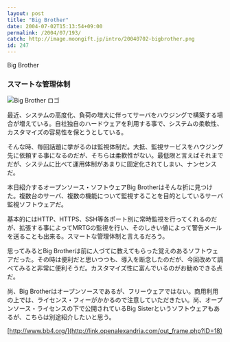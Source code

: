 ```yaml
---
layout: post
title: "Big Brother"
date: 2004-07-02T15:13:54+09:00
permalink: /2004/07/193/
catch: http://image.moongift.jp/intro/20040702-bigbrother.png
id: 247
---
```

Big Brother  
<!--more-->

### スマートな管理体制
  

![Big Brother ロゴ](http://image.moongift.jp/intro/20040702-bigbrother.png "Big Brother ロゴ")

  

最近、システムの高度化、負荷の増大に伴ってサーバをハウジングで構築する場合が増えている。自社独自のハードウェアを利用する事で、システムの柔軟性、カスタマイズの容易性を保とうとしている。

  

そんな時、毎回話題に挙がるのは監視体制だ。大抵、監視サービスをハウジング先に依頼する事になるのだが、そちらは柔軟性がない。最低限と言えばそれまでだが、システムに比べて運用体制があまりに固定化されてしまい、ナンセンスだ。

  

本日紹介するオープンソース・ソフトウェアBig Brotherはそんな折に見つけた。複数台のサーバ、複数の機能について監視することを目的としているサーバ監視ソフトウェアだ。

  

基本的にはHTTP、HTTPS、SSH等各ポート別に常時監視を行ってくれるのだが、拡張する事によってMRTGの監視を行い、そのしきい値によって警告メールを送ることも出来る。スマートな管理体制と言えるだろう。

  

思ってみるとBig Brotherは前に人づてに教えてもらった覚えのあるソフトウェアだった。その時は便利だと思いつつも、導入を断念したのだが、今回改めて調べてみると非常に便利そうだ。カスタマイズ性に富んでいるのがお勧めできる点だ。

  

尚、Big Brotherはオープンソースであるが、フリーウェアではない。商用利用の上では、ライセンス・フィーがかかるので注意していただきたい。尚、オープンソース・ライセンスの下で公開されているBig Sisterというソフトウェアもあるが、こちらは別途紹介したいと思う。

  

[http://www.bb4.org/](http://link.openalexandria.com/out_frame.php?ID=18)

